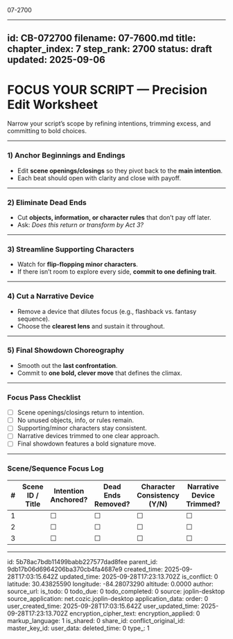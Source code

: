 07-2700

---
id: CB-072700
filename: 07-7600.md
title: 
chapter_index: 7
step_rank: 2700
status: draft
updated: 2025-09-06
---

# FOCUS YOUR SCRIPT — Precision Edit Worksheet

Narrow your script’s scope by refining intentions, trimming excess, and committing to bold choices.

---

### **1) Anchor Beginnings and Endings**
- Edit **scene openings/closings** so they pivot back to the **main intention**.
- Each beat should open with clarity and close with payoff.

---

### **2) Eliminate Dead Ends**
- Cut **objects, information, or character rules** that don’t pay off later.
- Ask: *Does this return or transform by Act 3?*

---

### **3) Streamline Supporting Characters**
- Watch for **flip-flopping minor characters**.
- If there isn’t room to explore every side, **commit to one defining trait**.

---

### **4) Cut a Narrative Device**
- Remove a device that dilutes focus (e.g., flashback vs. fantasy sequence).
- Choose the **clearest lens** and sustain it throughout.

---

### **5) Final Showdown Choreography**
- Smooth out the **last confrontation**.
- Commit to **one bold, clever move** that defines the climax.

---

### **Focus Pass Checklist**
- [ ] Scene openings/closings return to intention.  
- [ ] No unused objects, info, or rules remain.  
- [ ] Supporting/minor characters stay consistent.  
- [ ] Narrative devices trimmed to one clear approach.  
- [ ] Final showdown features a bold signature move.  

---

### **Scene/Sequence Focus Log**
| # | Scene ID / Title | Intention Anchored? | Dead Ends Removed? | Character Consistency (Y/N) | Narrative Device Trimmed? | Bold Final Move? | Notes |
|---|------------------|----------------------|--------------------|-----------------------------|---------------------------|------------------|-------|
| 1 |                  | ☐                    | ☐                  | ☐                           | ☐                         | ☐                |       |
| 2 |                  | ☐                    | ☐                  | ☐                           | ☐                         | ☐                |       |
| 3 |                  | ☐                    | ☐                  | ☐                           | ☐                         | ☐                |       |

---


id: 5b78ac7bdb11499babb227577dad8fee
parent_id: 9db17b06d6964206ba370cb4fa4687e9
created_time: 2025-09-28T17:03:15.642Z
updated_time: 2025-09-28T17:23:13.702Z
is_conflict: 0
latitude: 30.43825590
longitude: -84.28073290
altitude: 0.0000
author: 
source_url: 
is_todo: 0
todo_due: 0
todo_completed: 0
source: joplin-desktop
source_application: net.cozic.joplin-desktop
application_data: 
order: 0
user_created_time: 2025-09-28T17:03:15.642Z
user_updated_time: 2025-09-28T17:23:13.702Z
encryption_cipher_text: 
encryption_applied: 0
markup_language: 1
is_shared: 0
share_id: 
conflict_original_id: 
master_key_id: 
user_data: 
deleted_time: 0
type_: 1